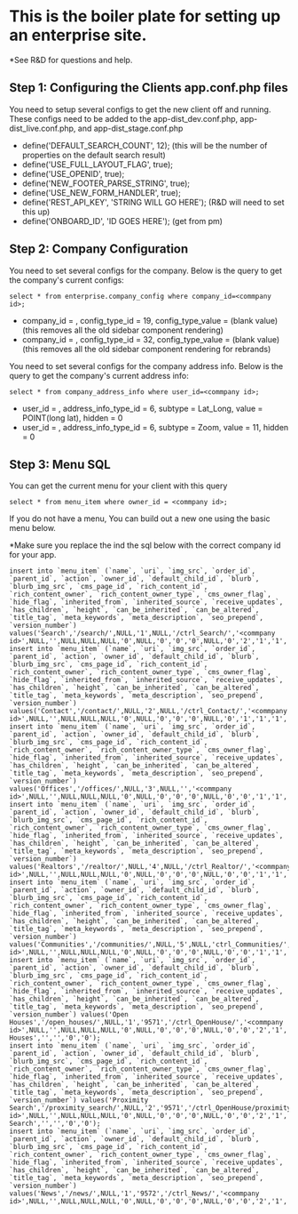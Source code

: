 This is the boiler plate for setting up an enterprise site.
===========================================================

*See R&D for questions and help.

Step 1: Configuring the Clients app.conf.php files
--------------------------------------------------
You need to setup several configs to get the new client off and running. These configs need to be added to the app-dist_dev.conf.php, app-dist_live.conf.php, and app-dist_stage.conf.php

* define('DEFAULT_SEARCH_COUNT', 12); (this will be the number of properties on the default search result)
* define('USE_FULL_LAYOUT_FLAG', true);
* define('USE_OPENID', true);
* define('NEW_FOOTER_PARSE_STRING', true);
* define('USE_NEW_FORM_HANDLER', true);
* define('REST_API_KEY', 'STRING WILL GO HERE'); (R&D will need to set this up)
* define('ONBOARD_ID', 'ID GOES HERE'); (get from pm)

Step 2: Company Configuration
-----------------------------

You need to set several configs for the company. Below is the query to get the company's current configs:

	select * from enterprise.company_config where company_id=<commpany id>;

* company_id = <commpany id>, config_type_id = 19, config_type_value = (blank value) (this removes all the old sidebar component rendering)
* company_id = <commpany id>, config_type_id = 32, config_type_value = (blank value) (this removes all the old sidebar component rendering for rebrands)

You need to set several configs for the company address info. Below is the query to get the company's current address info:
	
	select * from company_address_info where user_id=<commpany id>;

* user_id = <commpany id>, address_info_type_id = 6, subtype = Lat_Long, value = POINT(long lat), hidden = 0
* user_id = <commpany id>, address_info_type_id = 6, subtype = Zoom, value = 11, hidden = 0

Step 3: Menu SQL
----------------

You can get the current menu for your client with this query

	select * from menu_item where owner_id = <commpany id>; 

If you do not have a menu, You can build out a new one using the basic menu below.

*Make sure you replace the <commpany id> ind the sql below with the correct company id for your app.

	insert into `menu_item` (`name`, `uri`, `img_src`, `order_id`, `parent_id`, `action`, `owner_id`, `default_child_id`, `blurb`, `blurb_img_src`, `cms_page_id`, `rich_content_id`, `rich_content_owner`, `rich_content_owner_type`, `cms_owner_flag`, `hide_flag`, `inherited_from`, `inherited_source`, `receive_updates`, `has_children`, `height`, `can_be_inherited`, `can_be_altered`, `title_tag`, `meta_keywords`, `meta_description`, `seo_prepend`, `version_number`) values('Search','/search/',NULL,'1',NULL,'/ctrl_Search/','<commpany id>',NULL,'',NULL,NULL,NULL,'0',NULL,'0','0','0',NULL,'0','2','1','1','0','Search','','','0','0');
	insert into `menu_item` (`name`, `uri`, `img_src`, `order_id`, `parent_id`, `action`, `owner_id`, `default_child_id`, `blurb`, `blurb_img_src`, `cms_page_id`, `rich_content_id`, `rich_content_owner`, `rich_content_owner_type`, `cms_owner_flag`, `hide_flag`, `inherited_from`, `inherited_source`, `receive_updates`, `has_children`, `height`, `can_be_inherited`, `can_be_altered`, `title_tag`, `meta_keywords`, `meta_description`, `seo_prepend`, `version_number`) values('Contact','/contact/',NULL,'2',NULL,'/ctrl_Contact/','<commpany id>',NULL,'',NULL,NULL,NULL,'0',NULL,'0','0','0',NULL,'0','1','1','1','0','Contact','','','0','0');
	insert into `menu_item` (`name`, `uri`, `img_src`, `order_id`, `parent_id`, `action`, `owner_id`, `default_child_id`, `blurb`, `blurb_img_src`, `cms_page_id`, `rich_content_id`, `rich_content_owner`, `rich_content_owner_type`, `cms_owner_flag`, `hide_flag`, `inherited_from`, `inherited_source`, `receive_updates`, `has_children`, `height`, `can_be_inherited`, `can_be_altered`, `title_tag`, `meta_keywords`, `meta_description`, `seo_prepend`, `version_number`) values('Offices','/offices/',NULL,'3',NULL,'','<commpany id>',NULL,'',NULL,NULL,NULL,'0',NULL,'0','0','0',NULL,'0','0','1','1','0','Offices','','','0','0');
	insert into `menu_item` (`name`, `uri`, `img_src`, `order_id`, `parent_id`, `action`, `owner_id`, `default_child_id`, `blurb`, `blurb_img_src`, `cms_page_id`, `rich_content_id`, `rich_content_owner`, `rich_content_owner_type`, `cms_owner_flag`, `hide_flag`, `inherited_from`, `inherited_source`, `receive_updates`, `has_children`, `height`, `can_be_inherited`, `can_be_altered`, `title_tag`, `meta_keywords`, `meta_description`, `seo_prepend`, `version_number`) values('Realtors','/realtor/',NULL,'4',NULL,'/ctrl_Realtor/','<commpany id>',NULL,'',NULL,NULL,NULL,'0',NULL,'0','0','0',NULL,'0','0','1','1','0','Realtors','','','0','0');
	insert into `menu_item` (`name`, `uri`, `img_src`, `order_id`, `parent_id`, `action`, `owner_id`, `default_child_id`, `blurb`, `blurb_img_src`, `cms_page_id`, `rich_content_id`, `rich_content_owner`, `rich_content_owner_type`, `cms_owner_flag`, `hide_flag`, `inherited_from`, `inherited_source`, `receive_updates`, `has_children`, `height`, `can_be_inherited`, `can_be_altered`, `title_tag`, `meta_keywords`, `meta_description`, `seo_prepend`, `version_number`) values('Communities','/communities/',NULL,'5',NULL,'ctrl_Communities/','<commpany id>',NULL,'',NULL,NULL,NULL,'0',NULL,'0','0','0',NULL,'0','0','1','1','0','Communities','','','0','0');
	insert into `menu_item` (`name`, `uri`, `img_src`, `order_id`, `parent_id`, `action`, `owner_id`, `default_child_id`, `blurb`, `blurb_img_src`, `cms_page_id`, `rich_content_id`, `rich_content_owner`, `rich_content_owner_type`, `cms_owner_flag`, `hide_flag`, `inherited_from`, `inherited_source`, `receive_updates`, `has_children`, `height`, `can_be_inherited`, `can_be_altered`, `title_tag`, `meta_keywords`, `meta_description`, `seo_prepend`, `version_number`) values('Open Houses','/open_houses/',NULL,'1','9571','/ctrl_OpenHouse/','<commpany id>',NULL,'',NULL,NULL,NULL,'0',NULL,'0','0','0',NULL,'0','0','2','1','0','Open Houses','','','0','0');
	insert into `menu_item` (`name`, `uri`, `img_src`, `order_id`, `parent_id`, `action`, `owner_id`, `default_child_id`, `blurb`, `blurb_img_src`, `cms_page_id`, `rich_content_id`, `rich_content_owner`, `rich_content_owner_type`, `cms_owner_flag`, `hide_flag`, `inherited_from`, `inherited_source`, `receive_updates`, `has_children`, `height`, `can_be_inherited`, `can_be_altered`, `title_tag`, `meta_keywords`, `meta_description`, `seo_prepend`, `version_number`) values('Proximity Search','/proximity_search/',NULL,'2','9571','/ctrl_OpenHouse/proximity_search/','<commpany id>',NULL,'',NULL,NULL,NULL,'0',NULL,'0','0','0',NULL,'0','0','2','1','0','Proximity Search','','','0','0');
	insert into `menu_item` (`name`, `uri`, `img_src`, `order_id`, `parent_id`, `action`, `owner_id`, `default_child_id`, `blurb`, `blurb_img_src`, `cms_page_id`, `rich_content_id`, `rich_content_owner`, `rich_content_owner_type`, `cms_owner_flag`, `hide_flag`, `inherited_from`, `inherited_source`, `receive_updates`, `has_children`, `height`, `can_be_inherited`, `can_be_altered`, `title_tag`, `meta_keywords`, `meta_description`, `seo_prepend`, `version_number`) values('News','/news/',NULL,'1','9572','/ctrl_News/','<commpany id>',NULL,'',NULL,NULL,NULL,'0',NULL,'0','0','0',NULL,'0','0','2','1','0','News','','','0','0');
